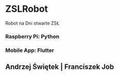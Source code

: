 # ZSLRobot
Robot na Dni otwarte ZSŁ

### Raspberry Pi: Python

### Mobile App: Flutter
## Andrzej Świętek | Franciszek Job 
